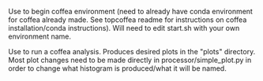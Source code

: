 Use <source start.sh> to begin coffea environment (need to already have conda environment for coffea already made. See topcoffea readme for instructions on coffea installation/conda instructions). Will need to edit start.sh with your own environment name.

Use <source xcone-run.sh> to run a coffea analysis. Produces desired plots in the "plots" directory. Most plot changes need to be made directly in processor/simple_plot.py in order to change what histogram is produced/what it will be named. 
